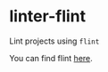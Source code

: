 # linter-flint
Lint projects using `flint`

You can find flint [here](https://github.com/pengwynn/flint).
